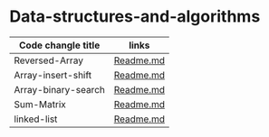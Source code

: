 # Data-structures-and-algorithms 
|Code changle title       | links                             | 
| -----------             | ---                               | 
| Reversed-Array          |  [Readme.md](./cc1-Reversed-Array/cc1-readme.md) |
| Array-insert-shift      |  [Readme.md](./cc2-Array-insert-shift/cc2-readme.md) |
| Array-binary-search     |  [Readme.md](./cc3-Array-binary-search/cc3-readme.md) |
| Sum-Matrix              |  [Readme.md](./cc4-Sum-Matrix/cc4_readme.md) |
| linked-list             |  [Readme.md](./LinkedList/cc5_readme.md) |